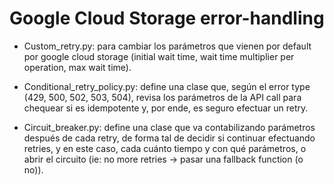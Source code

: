 # Google Cloud Storage error-handling
* Custom_retry.py: para cambiar los parámetros que vienen por default por google cloud storage (initial wait time, wait time multiplier per operation, max wait time). 

* Conditional_retry_policy.py: define una clase que, según el error type (429, 500, 502, 503, 504), revisa los parámetros de la API call para chequear si es idempotente y, por ende, es seguro efectuar un retry. 

* Circuit_breaker.py: define una clase que va contabilizando parámetros después de cada retry, de forma tal de decidir si continuar efectuando retries, y en este caso, cada cuánto tiempo y con qué parámetros, o abrir el circuito (ie: no more retries → pasar una fallback function (o no)).
